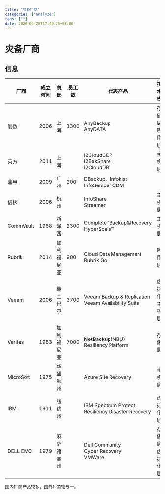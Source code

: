 ```yaml
---
title: "灾备厂商"
categories: ["analyze"]
tags: [""]
date: 2020-06-28T17:40:25+08:00
---
```


# 灾备厂商

## 信息

| 厂商      | 成立时间 | 总部       | 员工数 | 代表产品                                               | 技术栈             |
| --------- | -------- | ---------- | ------ | ------------------------------------------------------ | ------------------ |
| 爱数      | 2006     | 上海       | 1300   | AnyBackup<br>AnyDATA                                   | 存储层<br>应用层   |
| 英方      | 2011     | 上海       |        | i2CloudCDP<br>i2BakShare<br>i2CloudDR                  | 主机层             |
| 鼎甲      | 2009     | 广州       | 200    | DBackup、Infokist<br>InfoSemper CDM                    |                    |
| 信核      | 2006     | 杭州       |        | InfoShare<br>Streamer                                  | 主机层             |
| CommVault | 1988     | 新泽西     | 2300   | Complete™Backup&Recovery<br>HyperScale™                | 主机层             |
| Rubrik    | 2014     | 加利福尼亚 | 900    | Cloud Data Management<br>Rubrik Go                     | 应用层             |
| Veeam     | 2006     | 瑞士巴尔   | 3700   | Veeam Backup & Replication<br>Veeam Availability Suite | 虚拟化<br>主机层   |
| Veritas   | 1983     | 加利福尼亚 | 7000   | **NetBackup**(NBU)<br>Resiliency Platform              | 存储层             |
| MicroSoft | 1975     | 华盛顿州   |        | Azure Site Recovery                                    | 主机层             |
| IBM       | 1911     | 纽约州     |        | IBM Spectrum Protect<br>Resiliency Disaster Recovery   | 虚拟化层           |
| DELL EMC  | 1979     | 麻萨诸塞州 |        | Dell Community<br>Cyber Recovery<br>VMWare             | 存储层<br>虚拟化层 |

国内厂商产品较多，国外厂商较专一。
